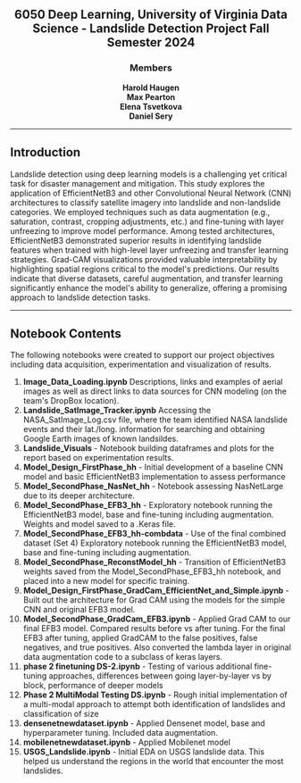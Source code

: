 <h2 align="center">
  <strong>6050 Deep Learning, University of Virginia Data Science - Landslide Detection Project Fall Semester 2024</strong>
</h2>

<h3 align="center">
  <strong>Members</strong>
</h3>

<p align="center">
  <strong>Harold Haugen</strong><br>
  <strong>Max Pearton</strong><br>
  <strong>Elena Tsvetkova</strong><br>
  <strong>Daniel Sery</strong>
</p>

---

## Introduction
Landslide detection using deep learning models is a challenging yet critical task for disaster management and mitigation. This study explores the application of EfficientNetB3 and other Convolutional Neural Network (CNN) architectures to classify satellite imagery into landslide and non-landslide categories. We employed techniques such as data augmentation (e.g., saturation, contrast, cropping adjustments, etc.) and fine-tuning with layer unfreezing to improve model performance. Among tested architectures, EfficientNetB3 demonstrated superior results in identifying landslide features when trained with high-level layer unfreezing and transfer learning strategies. Grad-CAM visualizations provided valuable interpretability by highlighting spatial regions critical to the model's predictions. Our results indicate that diverse datasets, careful augmentation, and transfer learning significantly enhance the model's ability to generalize, offering a promising approach to landslide detection tasks.

---

## Notebook Contents
The following notebooks were created to support our project objectives including data acquisition, experimentation and visualization of results.  

1. **Image_Data_Loading.ipynb**   Descriptions, links and examples of aerial images as well as direct links to data sources for CNN modeling (on the team's DropBox location). 
2. **Landslide_SatImage_Tracker.ipynb** Accessing the NASA_SatImage_Log.csv file, where the team identified NASA landslide events and their lat./long. information for searching and obtaining Google Earth images of known landsildes.
3. **Landslide_Visuals** - Notebook building dataframes and plots for the report based on experimentation results. 
4. **Model_Design_FirstPhase_hh** - Initial development of a baseline CNN model and basic EfficientNetB3 implementation to assess performance
5. **Model_SecondPhase_NasNet_hh** - Notebook assessing NasNetLarge due to its deeper architecture. 
6. **Model_SecondPhase_EFB3_hh** - Exploratory notebook running the EfficientNetB3 model, base and fine-tuning including augmentation.  Weights and model saved to a .Keras file. 
7. **Model_SecondPhase_EFB3_hh-combdata** - Use of the final combined dataset (Set 4) Exploratory notebook running the EfficientNetB3 model, base and fine-tuning including augmentation.
8. **Model_SecondPhase_ReconstModel_hh** - Transition of EfficientNetB3 weights saved from the Model_SecondPhase_EFB3_hh notebook, and placed into a new model for specific training.
9. **Model_Design_FirstPhase_GradCam_EfficientNet_and_Simple.ipynb** - Built out the architecture for Grad CAM using the models for the simple CNN and original EFB3 model.
10. **Model_SecondPhase_GradCam_EFB3.ipynb** - Applied Grad CAM to our final EFB3 model. Compared results before vs after tuning. For the final EFB3 after tuning, applied GradCAM to the false positives, false negatives, and true positives. Also converted the lambda layer in original data augmentation code to a subclass of keras layers.
11. **phase 2 finetuning DS-2.ipynb** - Testing of various additional fine-tuning approaches, differences between going layer-by-layer vs by block, performance of deeper models
12. **Phase 2 MultiModal Testing DS.ipynb** - Rough initial implementation of a multi-modal approach to attempt both identification of landslides and classification of size
13. **densenetnewdataset.ipynb** - Applied Densenet model, base and hyperparameter tuning. Included data augmentation. 
14. **mobilenetnewdataset.ipynb** - Applied Mobilenet model
15. **USGS_Landslide.ipynb** - Initial EDA on USGS landslide data. This helped us understand the regions in the world that encounter the most landslides.
